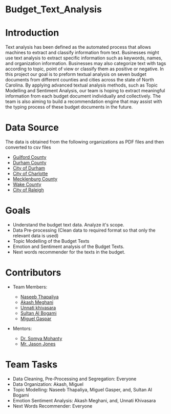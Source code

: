 # Budget_Text_Analysis

# Introduction

Text analysis has been defined as the automated process that allows machines to extract and classify information from text. Businesses might use text analysis to extract specific information such as keywords, names, and organization information. Businesses may also categorize text with tags according to topic, point of view or classify them as positive or negative. In this project our goal is to preform textual analysis on seven budget documents from different counties and cities across the state of North Carolina. By applying advanced textual analysis methods, such as Topic Modelling and Sentiment Analysis, our team is hoping to extract meaningful information from each budget document individually and collectively. The team is also aiming to build a recommendation engine that may assist with the typing process of these budget documents in the future. <br/>

# Data Source
The data is obtained from the following organizations as PDF files and then converted to csv files

   * [Guilford County](https://www.guilfordcountync.gov/home/showdocument?id=9497) <br/>
   * [Durham County](https://www.dconc.gov/home/showdocument?id=27985) <br/>
   * [City of Durham](https://durhamnc.gov/DocumentCenter/View/27412/FY20-Final-Budget) <br/>
   * [City of Charlotte](https://charlottenc.gov/budget/FY2020%20Documents/FY%202020%20Adopted%20Budget%20Book%207-31%20Complete.pdf) <br/>
   * [Mecklenburg County](https://www.mecknc.gov/CountyManagersOffice/OMB/Documents/FY2020%20Adopted%20Budget.pdf) <br/>
   * [Wake County](http://www.wakegov.com/budget/fy20/Pages/default.aspx) <br/>
   * [City of Raleigh](https://user-2081353526.cld.bz/FY2020AdoptedBudget) <br/>


# Goals
   * Understand the budget text data. Analyze it's scope.
   * Data Pre-processing (Clean data to required format so that only the relevant data is used)
   * Topic Modelling of the Budget Texts
   * Emotion and Sentiment analysis of the Budget Texts.
   * Next words recommender for the texts in the budget.

# Contributors
   * Team Members:
       * [Naseeb Thapaliya](https://github.com/naseebth) <br/>
       * [Akash Meghani](https://github.com/AkashMeghani) <br/>
       * [Unnati khivasara](https://github.com/Unnati20) <br/>
       * [Sultan Al Bogami](https://github.com/AlbogamiSultan) <br/>
       * [Miguel Gaspar](https://github.com/mdgaspar20) <br/>

   * Mentors:
       * [Dr. Somya Mohanty](https://github.com/somyamohanty) <br/>
       * [Mr. Jason Jones](https://www.linkedin.com/in/jones-jason-adam/) <br/>

# Team Tasks
   * Data Cleaning, Pre-Processing and Segregation: Everyone
   * Data Organization: Akash, Miguel
   * Topic Modelling: Naseeb Thapaliya, Miguel Gasper, and, Sultan Al Bogami
   * Emotion Sentiment Analysis: Akash Meghani, and, Unnati Khivasara
   * Next Words Recommender: Everyone
